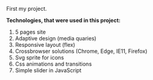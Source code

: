 First my project.

**Technologies, that were used in this project:**
1. 5 pages site
2. Adaptive design (media quaries)
3. Responsive layout (flex)
4. Crossbrowser solutions (Chrome, Edge, IE11, Firefox)
5. Svg sprite for icons
6. Css animations and transitions
7. Simple slider in JavaScript
